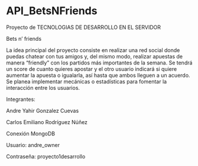 # API_BetsNFriends
Proyecto de TECNOLOGIAS DE DESARROLLO EN EL SERVIDOR

Bets n’ friends

La idea principal del proyecto consiste en realizar una red social donde puedas chatear con tus amigos y, del mismo modo, realizar apuestas de manera “friendly” con los partidos más importantes de la semana. Se tendrá un score de cuanto quieres apostar y el otro usuario indicará si quiere aumentar la apuesta o igualarla, así hasta que ambos lleguen a un acuerdo. Se planea implementar mecánicas o estadísticas para fomentar la interacción entre los usuarios.

Integrantes:

  Andre Yahir Gonzalez Cuevas
  
  Carlos Emiliano Rodríguez Núñez

Conexión MongoDB

Usuario: andre_owner

Contraseña: proyecto1desarrollo
